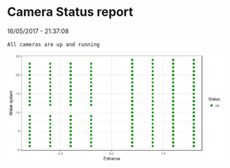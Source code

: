Camera Status report
================
16/05/2017 - 21:37:08

    All cameras are up and running

![](camreport_files/figure-markdown_github/unnamed-chunk-2-1.png)
